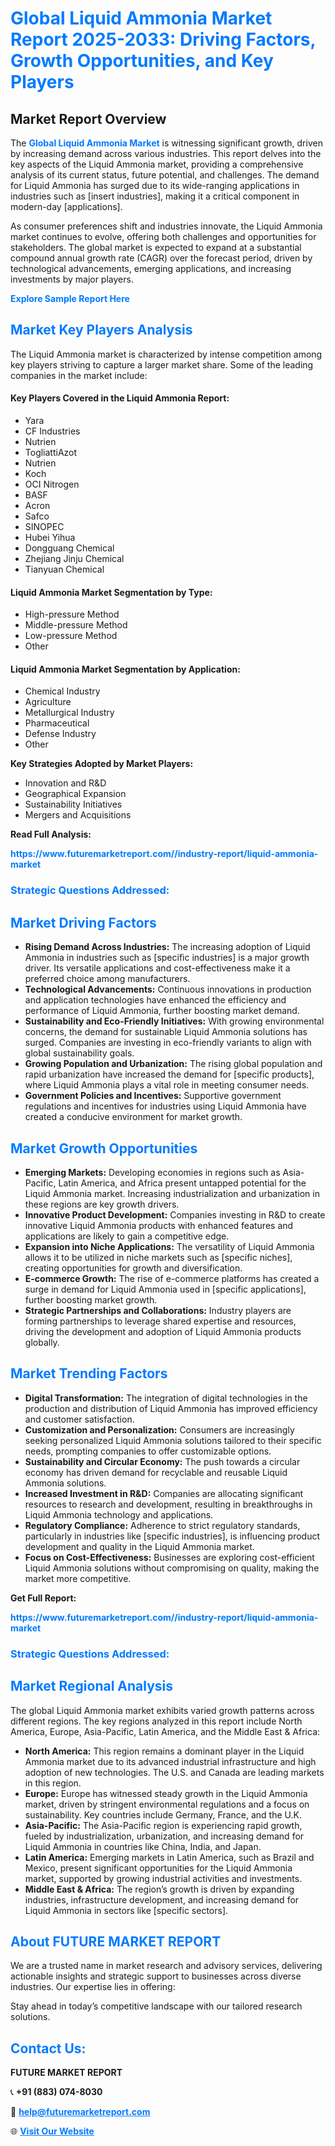 <h1 style="color: #007BFF;">Global Liquid Ammonia Market Report 2025-2033: Driving Factors, Growth Opportunities, and Key Players</h1>

<section id="overview">
<h2>Market Report Overview</h2>
<p>The <a href="https://www.futuremarketreport.com//industry-report/liquid-ammonia-market" style="color: #007BFF; text-decoration: none;"><strong>Global Liquid Ammonia Market</strong></a> is witnessing significant growth, driven by increasing demand across various industries. This report delves into the key aspects of the Liquid Ammonia market, providing a comprehensive analysis of its current status, future potential, and challenges. The demand for Liquid Ammonia has surged due to its wide-ranging applications in industries such as [insert industries], making it a critical component in modern-day [applications].</p>
<p>As consumer preferences shift and industries innovate, the Liquid Ammonia market continues to evolve, offering both challenges and opportunities for stakeholders. The global market is expected to expand at a substantial compound annual growth rate (CAGR) over the forecast period, driven by technological advancements, emerging applications, and increasing investments by major players.</p>
</section>

<section id="overview">
<p><a href="https://www.futuremarketreport.com//request-sample/reportId=59529" style="color: #007BFF; text-decoration: none;"><strong>Explore Sample Report Here</strong></a></p>
</section>

<section id="key-players">
<h2 style="color: #007BFF;">Market Key Players Analysis</h2>
<p>The Liquid Ammonia market is characterized by intense competition among key players striving to capture a larger market share. Some of the leading companies in the market include:</p>
<h4>Key Players Covered in the Liquid Ammonia Report:</h4>
<ul><li>Yara</li><li>CF Industries</li><li>Nutrien</li><li>TogliattiAzot</li><li>Nutrien</li><li>Koch</li><li>OCI Nitrogen</li><li>BASF</li><li>Acron</li><li>Safco</li><li>SINOPEC</li><li>Hubei Yihua</li><li>Dongguang Chemical</li><li>Zhejiang Jinju Chemical</li><li>Tianyuan Chemical</li></ul>
<h4>Liquid Ammonia Market Segmentation by Type:</h4>
<ul><li>High-pressure Method</li><li>Middle-pressure Method</li><li>Low-pressure Method</li><li>Other</li></ul>

<h4>Liquid Ammonia Market Segmentation by Application:</h4>
<ul><li>Chemical Industry</li><li>Agriculture</li><li>Metallurgical Industry</li><li>Pharmaceutical</li><li>Defense Industry</li><li>Other</li></ul>
<p><strong>Key Strategies Adopted by Market Players:</strong></p>
<ul>
<li>Innovation and R&D</li>
<li>Geographical Expansion</li>
<li>Sustainability Initiatives</li>
<li>Mergers and Acquisitions</li>
</ul>
</section>

<section>
<p><strong>Read Full Analysis: </strong></p><a href="https://www.futuremarketreport.com//industry-report/liquid-ammonia-market" style="color: #007BFF; text-decoration: none;"><strong>https://www.futuremarketreport.com//industry-report/liquid-ammonia-market</strong></a>
<h3 style="color: #007BFF;">Strategic Questions Addressed:</h3>
</section>

<section id="driving-factors">
<h2 style="color: #007BFF;">Market Driving Factors</h2>
<ul>
<li><strong>Rising Demand Across Industries:</strong> The increasing adoption of Liquid Ammonia in industries such as [specific industries] is a major growth driver. Its versatile applications and cost-effectiveness make it a preferred choice among manufacturers.</li>
<li><strong>Technological Advancements:</strong> Continuous innovations in production and application technologies have enhanced the efficiency and performance of Liquid Ammonia, further boosting market demand.</li>
<li><strong>Sustainability and Eco-Friendly Initiatives:</strong> With growing environmental concerns, the demand for sustainable Liquid Ammonia solutions has surged. Companies are investing in eco-friendly variants to align with global sustainability goals.</li>
<li><strong>Growing Population and Urbanization:</strong> The rising global population and rapid urbanization have increased the demand for [specific products], where Liquid Ammonia plays a vital role in meeting consumer needs.</li>
<li><strong>Government Policies and Incentives:</strong> Supportive government regulations and incentives for industries using Liquid Ammonia have created a conducive environment for market growth.</li>
</ul>
</section>

<section id="growth-opportunities">
<h2 style="color: #007BFF;">Market Growth Opportunities</h2>
<ul>
<li><strong>Emerging Markets:</strong> Developing economies in regions such as Asia-Pacific, Latin America, and Africa present untapped potential for the Liquid Ammonia market. Increasing industrialization and urbanization in these regions are key growth drivers.</li>
<li><strong>Innovative Product Development:</strong> Companies investing in R&D to create innovative Liquid Ammonia products with enhanced features and applications are likely to gain a competitive edge.</li>
<li><strong>Expansion into Niche Applications:</strong> The versatility of Liquid Ammonia allows it to be utilized in niche markets such as [specific niches], creating opportunities for growth and diversification.</li>
<li><strong>E-commerce Growth:</strong> The rise of e-commerce platforms has created a surge in demand for Liquid Ammonia used in [specific applications], further boosting market growth.</li>
<li><strong>Strategic Partnerships and Collaborations:</strong> Industry players are forming partnerships to leverage shared expertise and resources, driving the development and adoption of Liquid Ammonia products globally.</li>
</ul>
</section>

<section id="trending-factors">
<h2 style="color: #007BFF;">Market Trending Factors</h2>
<ul>
<li><strong>Digital Transformation:</strong> The integration of digital technologies in the production and distribution of Liquid Ammonia has improved efficiency and customer satisfaction.</li>
<li><strong>Customization and Personalization:</strong> Consumers are increasingly seeking personalized Liquid Ammonia solutions tailored to their specific needs, prompting companies to offer customizable options.</li>
<li><strong>Sustainability and Circular Economy:</strong> The push towards a circular economy has driven demand for recyclable and reusable Liquid Ammonia solutions.</li>
<li><strong>Increased Investment in R&D:</strong> Companies are allocating significant resources to research and development, resulting in breakthroughs in Liquid Ammonia technology and applications.</li>
<li><strong>Regulatory Compliance:</strong> Adherence to strict regulatory standards, particularly in industries like [specific industries], is influencing product development and quality in the Liquid Ammonia market.</li>
<li><strong>Focus on Cost-Effectiveness:</strong> Businesses are exploring cost-efficient Liquid Ammonia solutions without compromising on quality, making the market more competitive.</li>
</ul>
</section>

<section>
<p><strong>Get Full Report: </strong></p><a href="https://www.futuremarketreport.com//industry-report/liquid-ammonia-market" style="color: #007BFF; text-decoration: none;"><strong>https://www.futuremarketreport.com//industry-report/liquid-ammonia-market</strong></a>
<h3 style="color: #007BFF;">Strategic Questions Addressed:</h3>
</section>


<section id="regional-analysis">
<h2 style="color: #007BFF;">Market Regional Analysis</h2>
<p>The global Liquid Ammonia market exhibits varied growth patterns across different regions. The key regions analyzed in this report include North America, Europe, Asia-Pacific, Latin America, and the Middle East & Africa:</p>
<ul>
<li><strong>North America:</strong> This region remains a dominant player in the Liquid Ammonia market due to its advanced industrial infrastructure and high adoption of new technologies. The U.S. and Canada are leading markets in this region.</li>
<li><strong>Europe:</strong> Europe has witnessed steady growth in the Liquid Ammonia market, driven by stringent environmental regulations and a focus on sustainability. Key countries include Germany, France, and the U.K.</li>
<li><strong>Asia-Pacific:</strong> The Asia-Pacific region is experiencing rapid growth, fueled by industrialization, urbanization, and increasing demand for Liquid Ammonia in countries like China, India, and Japan.</li>
<li><strong>Latin America:</strong> Emerging markets in Latin America, such as Brazil and Mexico, present significant opportunities for the Liquid Ammonia market, supported by growing industrial activities and investments.</li>
<li><strong>Middle East & Africa:</strong> The region’s growth is driven by expanding industries, infrastructure development, and increasing demand for Liquid Ammonia in sectors like [specific sectors].</li>
</ul>
</section>

<footer>
<h2 style="color: #007BFF;">About FUTURE MARKET REPORT</h2>
<p>We are a trusted name in market research and advisory services, delivering actionable insights and strategic support to businesses across diverse industries. Our expertise lies in offering:</p>

<p>Stay ahead in today’s competitive landscape with our tailored research solutions.</p>

<h2 style="color: #007BFF;">Contact Us:</h2>
<p><strong>FUTURE MARKET REPORT</strong></p>
<p>📞 <strong>+91 (883) 074-8030</strong></p>
<p>📧 <strong><a href="mailto:help@futuremarketreport.com" style="color: #007BFF;">help@futuremarketreport.com</a></strong></p>
<p>🌐 <strong><a href="https://www.futuremarketreport.com/" style="color: #007BFF;">Visit Our Website</a></strong></p>
</footer>